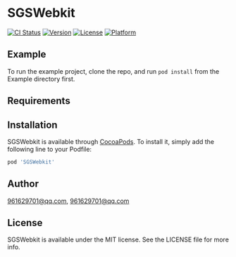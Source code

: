 # SGSWebkit

[![CI Status](https://img.shields.io/travis/961629701@qq.com/SGSWebkit.svg?style=flat)](https://travis-ci.org/961629701@qq.com/SGSWebkit)
[![Version](https://img.shields.io/cocoapods/v/SGSWebkit.svg?style=flat)](https://cocoapods.org/pods/SGSWebkit)
[![License](https://img.shields.io/cocoapods/l/SGSWebkit.svg?style=flat)](https://cocoapods.org/pods/SGSWebkit)
[![Platform](https://img.shields.io/cocoapods/p/SGSWebkit.svg?style=flat)](https://cocoapods.org/pods/SGSWebkit)

## Example

To run the example project, clone the repo, and run `pod install` from the Example directory first.

## Requirements

## Installation

SGSWebkit is available through [CocoaPods](https://cocoapods.org). To install
it, simply add the following line to your Podfile:

```ruby
pod 'SGSWebkit'
```

## Author

961629701@qq.com, 961629701@qq.com

## License

SGSWebkit is available under the MIT license. See the LICENSE file for more info.
